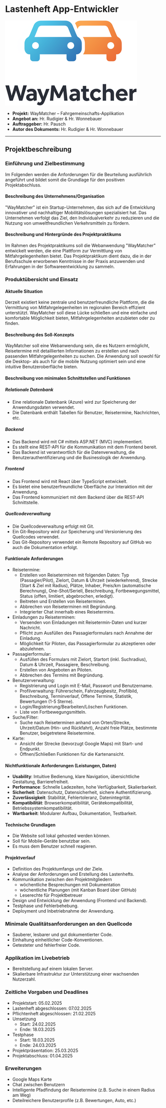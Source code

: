 # Lastenheft App-Entwickler

![Logo von WayMatcher](/Images/WM-Logo-Cropped.png)

- **Projekt:** WayMatcher – Fahrgemeinschafts-Applikation
- **Angebot an:** Hr. Rudigier & Hr. Wonnebauer
- **Auftraggeber:** Hr. Pausch
- **Autor des Dokuments:** Hr. Rudigier & Hr. Wonnebauer

---

## Projektbeschreibung

### Einführung und Zielbestimmung

Im Folgenden werden die Anforderungen für die Beurteilung ausführlich angeführt und bildet somit die Grundlage für den positiven Projektabschluss.

#### Beschreibung des Unternehmens/Organisation

"WayMatcher" ist ein Startup-Unternehmen, das sich auf die Entwicklung innovativer und nachhaltiger Mobilitätslösungen spezialisiert hat. Das Unternehmen verfolgt das Ziel, den Individualverkehr zu reduzieren und die Nutzung von umweltfreundlichen Verkehrsmitteln zu fördern.

#### Beschreibung und Hintergründe des Projektpraktikums

Im Rahmen des Projektpraktikums soll die Webanwendung "WayMatcher" entwickelt werden, die eine Plattform zur Vermittlung von Mitfahrgelegenheiten bietet. Das Projektpraktikum dient dazu, die in der Berufsschule erworbenen Kenntnisse in der Praxis anzuwenden und Erfahrungen in der Softwareentwicklung zu sammeln.

### Produktübersicht und Einsatz

#### Aktuelle Situation

Derzeit existiert keine zentrale und benutzerfreundliche Plattform, die die Vermittlung von Mitfahrgelegenheiten im regionalen Bereich effizient unterstützt. WayMatcher soll diese Lücke schließen und eine einfache und komfortable Möglichkeit bieten, Mitfahrgelegenheiten anzubieten oder zu finden.

#### Beschreibung des Soll-Konzepts

WayMatcher soll eine Webanwendung sein, die es Nutzern ermöglicht, Reisetermine mit detaillierten Informationen zu erstellen und nach passenden Mitfahrgelegenheiten zu suchen. Die Anwendung soll sowohl für die Desktop- als auch für die mobile Nutzung optimiert sein und eine intuitive Benutzeroberfläche bieten.

#### Beschreibung von minimalen Schnittstellen und Funktionen

##### Relationale Datenbank

- Eine relationale Datenbank (Azure) wird zur Speicherung der Anwendungsdaten verwendet.
- Die Datenbank enthält Tabellen für Benutzer, Reisetermine, Nachrichten, etc.

##### Backend

- Das Backend wird mit C# mittels ASP.NET (MVC) implementiert.
- Es stellt eine REST-API für die Kommunikation mit dem Frontend bereit.
- Das Backend ist verantwortlich für die Datenverwaltung, die Benutzerauthentifizierung und die Businesslogik der Anwendung.

##### Frontend

- Das Frontend wird mit React über TypeScript entwickelt.
- Es bietet eine benutzerfreundliche Oberfläche zur Interaktion mit der Anwendung.
- Das Frontend kommuniziert mit dem Backend über die REST-API Schnittstelle.

##### Quellcodeverwaltung

- Die Quellcodeverwaltung erfolgt mit Git.
- Ein Git-Repository wird zur Speicherung und Versionierung des Quellcodes verwendet.
- Das Git-Repository verwendet ein Remote Repository auf GitHub wo auch die Dokumentation erfolgt.

#### Funktionale Anforderungen

- Reisetermine:
  - Erstellen von Reiseterminen mit folgenden Daten: Typ (Passagier/Pilot), Zielort, Datum & Uhrzeit (wiederkehrend), Strecke (Start & Ziel mit Radius), Plätze, Inhaber, Preis/km (automatische Berechnung), One-Shot/Seriell, Beschreibung, Fortbewegungsmittel, Status (offen, limitiert, abgebrochen, erledigt).
  - Beitreten und Erstellen von Reiseterminen.
  - Abbrechen von Reiseterminen mit Begründung.
  - Integrierter Chat innerhalb eines Reisetermins.
- Einladungen zu Reiseterminen:
  - Versenden von Einladungen mit Reisetermin-Daten und kurzer Nachricht.
  - Pflicht zum Ausfüllen des Passagierformulars nach Annahme der Einladung.
  - Möglichkeit für Piloten, das Passagierformular zu akzeptieren oder abzulehnen.
- Passagierformular:
  - Ausfüllen des Formulars mit Zielort, Startort (inkl. Suchradius), Datum & Uhrzeit, Passagiere, Beschreibung.
  - Erstellen von Angeboten an Piloten.
  - Abbrechen des Termins mit Begründung.
- Benutzerverwaltung:
  - Registrierung und Login mit E-Mail, Passwort und Benutzername.
  - Profilverwaltung: Führerschein, Fahrzeugbesitz, Profilbild, Beschreibung, Terminverlauf, Offene Termine, Statistik, Bewertungen (1-5 Sterne).
  - Login/Registrierung/Bearbeiten/Löschen Funktionen.
  - Liste von Fortbewegungsmitteln.
- Suche/Filter:
  - Suche nach Reiseterminen anhand von Orten/Strecke, Uhrzeit/Datum (Hin- und Rückfahrt), Anzahl freie Plätze, bestimmte Benutzer, beigetretene Reisetermine.
- Karte:
  - Ansicht der Strecke (bevorzugt Google Maps) mit Start- und Endpunkt.
  - Öffnen/Schließen Funktionen für die Kartenansicht.

#### Nichtfunktionale Anforderungen (Leistungen, Daten)

- **Usability**: Intuitive Bedienung, klare Navigation, übersichtliche Gestaltung, Barrierefreiheit.
- **Performance**: Schnelle Ladezeiten, hohe Verfügbarkeit, Skalierbarkeit.
- **Sicherheit**: Datenschutz, Datensicherheit, sichere Authentifizierung.
- **Zuverlässigkeit**: Stabilität, Fehlertoleranz, Datenintegrität.
- **Kompatibilität**: Browserkompatibilität, Gerätekompatibilität, Betriebssystemkompatibilität.
- **Wartbarkeit**: Modularer Aufbau, Dokumentation, Testbarkeit.

#### Technische Grundlagen

- Die Website soll lokal gehosted werden können.
- Soll für Mobile-Geräte benutzbar sein.
- Es muss dem Benutzer schnell reagieren.

#### Projektverlauf

- Definition des Projektumfangs und der Ziele.
- Analyse der Anforderungen und Erstellung des Lastenhefts.
- Kommunikation zwischen den Projektmitgliedern
  - wöchentliche Besprechungen mit Dokumentation
  - wöchentliche Planungen (mit Kanban Board über GitHub)
  - Leserechte für Projektbetreuer
- Design und Entwicklung der Anwendung (Frontend und Backend).
- Testphase und Fehlerbehebung.
- Deployment und Inbetriebnahme der Anwendung.

### Minimale Qualitätsanforderungen an den Quellcode

- Sauberer, lesbarer und gut dokumentierter Code.
- Einhaltung einheitlicher Code-Konventionen.
- Getesteter und fehlerfreier Code.

### Applikation im Livebetrieb

- Bereitstellung auf einem lokalen Server.
- Skalierbare Infrastruktur zur Unterstützung einer wachsenden Nutzerzahl.

### Zeitliche Vorgaben und Deadlines

- Projektstart: 05.02.2025
- Lastenheft abgeschlossen: 07.02.2025
- Pflichtenheft abgeschlossen: 21.02.2025
- Umsetzung
  - Start: 24.02.2025
  - Ende: 18.03.2025
- Testphase
  - Start: 18.03.2025
  - Ende: 24.03.2025
- Projektpräsentation: 25.03.2025
- Projektabschluss: 01.04.2025

### Erweiterungen

- Google Maps Karte
- Chat zwischen Benutzern
- Intelligente Pfadfindung der Reisetermine (z.B. Suche in einem Radius am Weg)
- Deteilreichere Benutzerprofile (z.B. Bewertungen, Auto, etc.)
